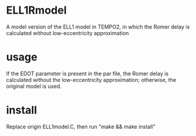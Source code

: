 # ELL1Rmodel
A model version of the ELL1 model in TEMPO2, in which the Romer delay is calculated without low-eccentricity approximation

# usage
If the EDOT parameter is present in the par file, the Romer delay is calculated without the low-eccentricity approximation; otherwise, the original model is used.

# install
Replace origin ELL1model.C, then run "make && make install"
